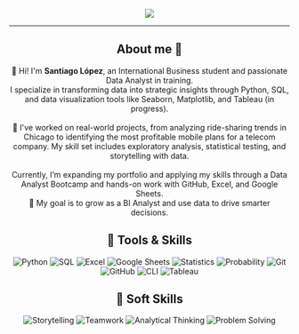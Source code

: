 
<p align="center">
  <img src="https://github.com/user-attachments/assets/e9526d07-c103-4b2e-8a72-c09236b4f95f"/>
</p>


---

<h2 align="center">About me 💼</h2>

<p align="center">
  👋 Hi! I'm <b>Santiago López</b>, an International Business student and passionate Data Analyst in training.<br>
  I specialize in transforming data into strategic insights through Python, SQL, and data visualization tools like Seaborn, Matplotlib, and Tableau (in progress).
  <br><br>
  🚀 I've worked on real-world projects, from analyzing ride-sharing trends in Chicago to identifying the most profitable mobile plans for a telecom company. My skill set includes exploratory analysis, statistical testing, and storytelling with data.
  <br><br>
  Currently, I’m expanding my portfolio and applying my skills through a Data Analyst Bootcamp and hands-on work with GitHub, Excel, and Google Sheets.<br>
  🎯 My goal is to grow as a BI Analyst and use data to drive smarter decisions.
</p>

<h2 align="center">🚀 Tools & Skills</h2>

<p align="center">
  <!-- Python -->
  <img src="https://img.shields.io/badge/Python-3776AB?style=for-the-badge&logo=python&logoColor=white" alt="Python"/>
  <!-- SQL -->
  <img src="https://img.shields.io/badge/SQL-4479A1?style=for-the-badge&logo=postgresql&logoColor=white" alt="SQL"/>
  <!-- Excel -->
  <img src="https://img.shields.io/badge/Microsoft_Excel-217346?style=for-the-badge&logo=microsoft-excel&logoColor=white" alt="Excel"/>
  <!-- Google Sheets -->
  <img src="https://img.shields.io/badge/Google_Sheets-34A853?style=for-the-badge&logo=google-sheets&logoColor=white" alt="Google Sheets"/>
  <!-- Statistics -->
  <img src="https://img.shields.io/badge/Statistics-00599C?style=for-the-badge&logo=databricks&logoColor=white" alt="Statistics"/>
  <!-- Probability -->
  <img src="https://img.shields.io/badge/Probability-2D9CDB?style=for-the-badge&logo=matrix&logoColor=white" alt="Probability"/>
  <!-- Git -->
  <img src="https://img.shields.io/badge/Git-F05032?style=for-the-badge&logo=git&logoColor=white" alt="Git"/>
  <!-- GitHub -->
  <img src="https://img.shields.io/badge/GitHub-181717?style=for-the-badge&logo=github&logoColor=white" alt="GitHub"/>
  <!-- CLI -->
  <img src="https://img.shields.io/badge/CLI-555555?style=for-the-badge&logo=gnubash&logoColor=white" alt="CLI"/>
  <!-- Tableau -->
  <img src="https://img.shields.io/badge/Tableau-E97627?style=for-the-badge&logo=tableau&logoColor=white" alt="Tableau"/>
</p>

<h2 align="center">🧠 Soft Skills</h2>

<p align="center">
  <!-- Storytelling -->
  <img src="https://img.shields.io/badge/Storytelling-8B5CF6?style=for-the-badge&logo=bookstack&logoColor=white" alt="Storytelling"/>
  <!-- Teamwork -->
  <img src="https://img.shields.io/badge/Teamwork-4ADE80?style=for-the-badge&logo=teams&logoColor=white" alt="Teamwork"/>
  <!-- Analytical Thinking -->
  <img src="https://img.shields.io/badge/Analytical_Thinking-06B6D4?style=for-the-badge&logo=abstract&logoColor=white" alt="Analytical Thinking"/>
  <!-- Problem Solving -->
  <img src="https://img.shields.io/badge/Problem_Solving-F59E42?style=for-the-badge&logo=mediamodifier&logoColor=white" alt="Problem Solving"/>
</p>



<!--
**Sanlc10/Sanlc10** is a ✨ special ✨ repository because its `README.md` (this file) appears on your GitHub profile.
-->

